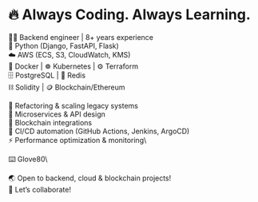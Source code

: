 # 🔥 Always Coding. Always Learning.
👨‍💻 Backend engineer | 8+ years experience\
🐍 Python (Django, FastAPI, Flask)\
☁️ AWS (ECS, S3, CloudWatch, KMS)\
🐳 Docker | ☸️ Kubernetes | ⚙️ Terraform\
🗄️ PostgreSQL | 🧠 Redis\
⛓️ Solidity | 🪙 Blockchain/Ethereum

🔧 Refactoring & scaling legacy systems\
🧩 Microservices & API design\
🔗 Blockchain integrations\
🚀 CI/CD automation (GitHub Actions, Jenkins, ArgoCD)\
⚡ Performance optimization & monitoring\

⌨️ Glove80\

🌏 Open to backend, cloud & blockchain projects!\
🤝 Let’s collaborate!
